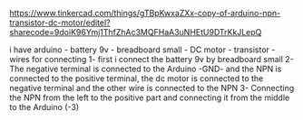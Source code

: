 https://www.tinkercad.com/things/gTBpKwxaZXx-copy-of-arduino-npn-transistor-dc-motor/editel?sharecode=9doiK96Ymj1ThfZhAc3MQFHaA3uNHEtU9DTrKkJLepQ

i have arduino - battery 9v - breadboard small - DC motor - transistor - wires for connecting
1- first i connect the battery 9v by breadboard small
2- The negative terminal is connected to the Arduino -GND- and the NPN is connected to the positive terminal, the dc motor is connected to the negative terminal and the other wire is connected to the NPN
3- Connecting the NPN from the left to the positive part and connecting it from the middle to the Arduino (-3)
